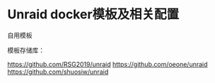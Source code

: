 # Unraid docker模板及相关配置

自用模板

模板存储库：

https://github.com/RSG2019/unraid
https://github.com/oeone/unraid
https://github.com/shuosiw/unraid
